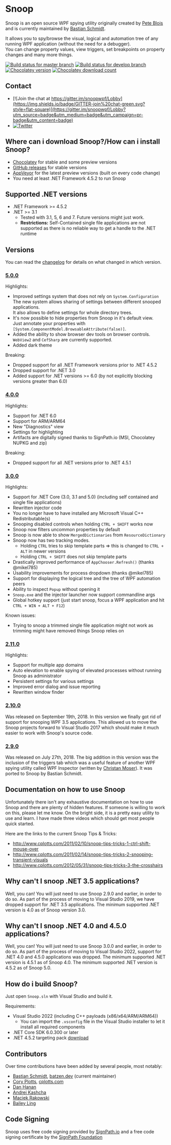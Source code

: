 # Snoop

Snoop is an open source WPF spying utility originally created by [Pete Blois](https://github.com/peteblois) and is currently maintained by [Bastian Schmidt](https://github.com/batzen).

It allows you to spy/browse the visual, logical and automation tree of any running WPF application (without the need for a debugger).  
You can change property values, view triggers, set breakpoints on property changes and many more things.

[![Build status for master branch](https://img.shields.io/appveyor/ci/batzen/snoopwpf/master?style=flat-square&&label=master)](https://ci.appveyor.com/project/batzen/snoopwpf/branch/master)
[![Build status for develop branch](https://img.shields.io/appveyor/ci/batzen/snoopwpf/develop?style=flat-square&&label=develop)](https://ci.appveyor.com/project/batzen/snoopwpf/branch/develop)
[![Chocolatey version](http://img.shields.io/chocolatey/v/snoop.svg?style=flat-square)](https://chocolatey.org/packages/snoop)
[![Chocolatey download count](http://img.shields.io/chocolatey/dt/snoop.svg?style=flat-square)](https://chocolatey.org/packages/snoop)

## Contact

- [![Join the chat at https://gitter.im/snoopwpf/Lobby](https://img.shields.io/badge/GITTER-join%20chat-green.svg?style=flat-square)](https://gitter.im/snoopwpf/Lobby?utm_source=badge&utm_medium=badge&utm_campaign=pr-badge&utm_content=badge)
- [![Twitter](https://img.shields.io/badge/twitter-%40batzendev-blue.svg?style=flat-square)](https://twitter.com/batzendev)

## Where can i download Snoop?/How can i install Snoop?

- [Chocolatey](https://chocolatey.org/packages/snoop) for stable and some preview versions
- [GitHub releases](https://github.com/snoopwpf/snoopwpf/releases) for stable versions
- [AppVeyor](https://ci.appveyor.com/project/batzen/snoopwpf/build/artifacts) for the latest preview versions (built on every code change)
- You need at least .NET Framework 4.5.2 to run Snoop

## Supported .NET versions

- .NET Framework >= 4.5.2
- .NET >= 3.1
  - Tested with 3.1, 5, 6 and 7. Future versions might just work.
  - **Restrictions:** Self-Contained single file applications are not supported as there is no reliable way to get a handle to the .NET runtime

## Versions

You can read the [changelog](Changelog.md) for details on what changed in which version.

### [5.0.0](../../releases/tag/v5.0.0)

Highlights:

- Improved settings system that does not rely on `System.Configuration`  
  The new system allows sharing of settings between different snooped applications.  
  It also allows to define settings for whole directory trees.
- It's now possible to hide properties from Snoop in it's default view.  
  Just annotate your properties with `[System.ComponentModel.BrowsableAttribute(false)]`.
- Added the ability to show browser dev tools on browser controls.  
  `WebView2` and `CefSharp` are currently supported.
- Added dark theme

Breaking:

- Dropped support for all .NET Framework versions prior to .NET 4.5.2
- Dropped support for .NET 3.0
- Added support for .NET versions >= 6.0 (by not explicitly blocking versions greater than 6.0)

### [4.0.0](../../releases/tag/v4.0.0)

Highlights:

- Support for .NET 6.0
- Support for ARM/ARM64
- New "Diagnostics" view
- Settings for highlighting
- Artifacts are digitally signed thanks to SignPath.io (MSI, Chocolatey NUPKG and zip)

Breaking:

- Dropped support for all .NET versions prior to .NET 4.5.1

### [3.0.0](../../releases/tag/v3.0.0)

Highlights:

- Support for .NET Core (3.0, 3.1 and 5.0) (including self contained and single file applications)
- Rewritten injector code
- You no longer have to have installed any Microsoft Visual C++ Redistributable(s)
- Snooping disabled controls when holding `CTRL + SHIFT` works now
- Snoop now filters uncommon properties by default
- Snoop is now able to show `MergedDictionaries` from `ResourceDictionary`
- Snoop now has two tracking modes.
  - Holding `CTRL` tries to skip template parts => this is changed to `CTRL + ALT` in newer versions
  - Holding `CTRL + SHIFT` does not skip template parts
- Drastically improved performance of `AppChooser.Refresh()` (thanks @mikel785)
- Usability improvements for process dropdown (thanks @mikel785)
- Support for displaying the logical tree and the tree of WPF automation peers
- Ability to inspect `Popup` without opening it
- `Snoop.exe` and the injector launcher now support commandline args
- Global hotkey support (just start snoop, focus a WPF application and hit `CTRL + WIN + ALT + F12`)

Known issues:

- Trying to snoop a trimmed single file application might not work as trimming might have removed things Snoop relies on

### [2.11.0](../../releases/tag/2.11.0)

Highlights:

- Support for multiple app domains
- Auto elevation to enable spying of elevated processes without running Snoop as administrator
- Persistent settings for various settings
- Improved error dialog and issue reporting
- Rewritten window finder

### [2.10.0](../../releases/tag/2.10.0)

Was released on September 19th, 2018.
In this version we finally got rid of support for snooping WPF 3.5 applications.
This allowed us to move the Snoop projects forward to Visual Studio 2017 which should make it much easier to work with Snoop's source code.

### [2.9.0](../../releases/tag/2.9.0)

Was released on July 27th, 2018.
The big addition in this version was the inclusion of the triggers tab which was a useful feature of another WPF spying utility called WPF Inspector (written by [Christan Moser](https://github.com/ChristianMoser)).
It was ported to Snoop by Bastian Schmidt.

## Documentation on how to use Snoop

Unfortunately there isn't any exhaustive documentation on how to use Snoop and there are plenty of hidden features. If someone is willing to work on this, please let me know. On the bright side, it is a pretty easy utility to use and learn. I have made three videos which should get most people quick started.

Here are the links to the current Snoop Tips & Tricks:

- http://www.cplotts.com/2011/02/10/snoop-tips-tricks-1-ctrl-shift-mouse-over
- http://www.cplotts.com/2011/02/14/snoop-tips-tricks-2-snooping-transient-visuals
- http://www.cplotts.com/2012/05/31/snoop-tips-tricks-3-the-crosshairs

## Why can't I snoop .NET 3.5 applications?

Well, you can! You will just need to use Snoop 2.9.0 and earlier, in order to do so.
As part of the process of moving to Visual Studio 2019, we have dropped support for .NET 3.5 applications.
The minimum supported .NET version is 4.0 as of Snoop version 3.0.

## Why can't I snoop .NET 4.0 and 4.5.0 applications?

Well, you can! You will just need to use Snoop 3.0.0 and earlier, in order to do so.
As part of the process of moving to Visual Studio 2022, support for .NET 4.0 and 4.5.0 applications was dropped.
The minimum supported .NET version is 4.5.1 as of Snoop 4.0.
The minimum supported .NET version is 4.5.2 as of Snoop 5.0.

## How do i build Snoop?

Just open `Snoop.sln` with Visual Studio and build it.

Requirements:

- Visual Studio 2022 (including C++ payloads (x86/x64/ARM/ARM64))
  - You can import the `.vsconfig` file in the Visual Studio installer to let it install all required components
- .NET Core SDK 6.0.300 or later
- .NET 4.5.2 targeting pack [download](https://dotnet.microsoft.com/download/dotnet-framework/net452)

## Contributors

Over time contributions have been added by several people, most notably:

- [Bastian Schmidt](https://github.com/batzen), [batzen.dev](https://batzen.dev) (current maintainer)
- [Cory Plotts](https://github.com/cplotts), [cplotts.com](https://cplotts.com)
- [Dan Hanan](http://blogs.interknowlogy.com/author/danhanan/)
- [Andrei Kashcha](http://blog.yasiv.com/)
- [Maciek Rakowski](https://github.com/MaciekRakowski)
- [Bailey Ling](https://github.com/bling)

## Code Signing

Snoop uses free code signing provided by [SignPath.io](https://signpath.io?utm_source=foundation&utm_medium=github&utm_campaign=snoopwpf) and a free code signing certificate by the [SignPath Foundation](https://signpath.org?utm_source=foundation&utm_medium=github&utm_campaign=snoopwpf)
